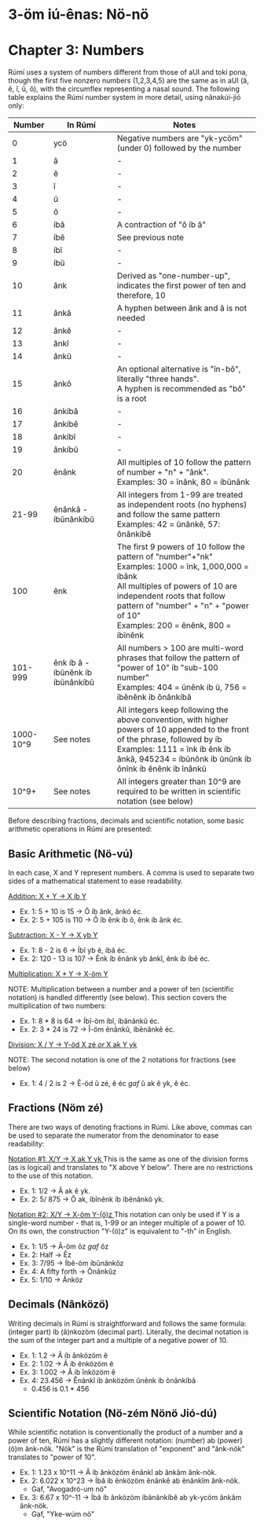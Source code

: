 # 3-öm iú-ênas: Nö-nö
# Chapter 3: Numbers

Rúmí uses a system of numbers different from those of aUI and toki pona, though the first five nonzero numbers (1,2,3,4,5) are the same as in aUI (â, ê, î, û, ô), with the circumflex representing a nasal sound. The following table explains the Rúmí number system in more detail, using nânakúí-jió only:


|Number|In Rúmí|Notes|
|-------|-------|-|
|0|ycö|Negative numbers are "yk-ycöm" (under 0) followed by the number| 
|1|â|-|
|2|ê|-|
|3|î|-|
|4|û|-|
|5|ô|-|
|6|íbâ| A contraction of "ô íb â"|
|7|íbê| See previous note|
|8|íbî|-|
|9|íbû|-|
|10|ânk| Derived as "one-number-up", indicates the first power of ten and therefore, 10|
|11|ânkâ|A hyphen between ânk and â is not needed|
|12|ânkê|-|
|13|ânkî|-|
|14|ânkû|-|
|15|ânkô|An optional alternative is "în-bô", literally "three hands".<br> A hyphen is recommended as "bô" is a root|
|16|ânkíbâ|-|
|17|ânkíbê|-|
|18|ânkíbî|-|
|19|ânkíbû|-|
|20|ênânk|All multiples of 10 follow the pattern of number + "n" + "ânk". <br> Examples: 30 = înânk, 80 = íbûnânk|
|21-99|ênânkâ - íbûnânkíbû| All integers from 1-99 are treated as independent roots (no hyphens) and follow the same pattern <br> Examples: 42 = ûnânkê, 57: ônânkíbê|
|100|ênk|The first 9 powers of 10 follow the pattern of "number"+"nk" <br> Examples: 1000 = înk, 1,000,000 = íbânk <br> All multiples of powers of 10 are independent roots that follow pattern of "number" + "n" + "power of 10" <br> Examples: 200 = ênênk, 800 = íbînênk|
|101-999|ênk íb â - íbûnênk íb íbûnânkíbû|All numbers > 100 are multi-word phrases that follow the pattern of "power of 10" íb "sub-100 number" <br> Examples: 404 = ûnênk íb û, 756 = íbênênk íb ônânkíbâ|
|1000-10^9|See notes|All integers keep following the above convention, with higher powers of 10 appended to the front of the phrase, followed by íb <br> Examples: 1111 = înk íb ênk íb ânkâ, 945234 = íbûnônk íb ûnûnk íb ônînk íb ênênk íb înânkû|
|10^9+|See notes|All integers greater than 10^9 are required to be written in scientific notation (see below)|

Before describing fractions, decimals and scientific notation, some basic arithmetic operations in Rúmí are presented:

## Basic Arithmetic (Nö-vú)

In each case, X and Y represent numbers. A comma is used to separate two sides of a mathematical statement to ease readability.

<ins> Addition: X + Y -> X íb Y </ins>
* Ex. 1: 5 + 10 is 15 -> Ô íb ânk, ânkó éc.
* Ex. 2: 5 + 105 is 110 -> Ô íb ênk íb ô, ênk íb ânk éc.

<ins> Subtraction: X - Y -> X yb Y </ins>
* Ex. 1: 8 - 2 is 6 -> Íbî yb ê, íbâ éc.
* Ex. 2: 120 - 13 is 107 -> Ênk íb ênânk yb ânkî, ênk íb íbê éc.

<ins> Multiplication: X * Y -> X-öm Y </ins>

NOTE: Multiplication between a number and a power of ten (scientific notation) is handled differently (see below). This section covers the multiplication of two numbers:
* Ex. 1: 8 * 8 is 64 -> Íbî-öm íbî, íbânânkû éc.
* Ex. 2: 3 * 24 is 72 -> Î-öm ênânkû, íbênânkê éc.

<ins> Division: X / Y -> Y-öd X zé *or* X ak Y yk </ins>

NOTE: The second notation is one of the 2 notations for fractions (see below)
* Ex. 1: 4 / 2 is 2 -> Ê-öd û zé, ê éc *gaf* û ak ê yk, ê éc.

## Fractions (Nöm zé)

There are two ways of denoting fractions in Rúmí. Like above, commas can be used to separate the numerator from the denominator to ease readability:

<ins> Notation #1: X/Y -> X ak Y yk </ins>
This is the same as one of the division forms (as is logical) and translates to "X above Y below". There are no restrictions to the use of this notation.
* Ex. 1: 1/2 -> Â ak ê yk.
* Ex. 2: 5/ 875 -> Ô ak, íbînênk íb íbênânkô yk.
 

<ins> Notation #2: X/Y -> X-öm Y-(ö)z </ins>
This notation can only be used if Y is a single-word number - that is, 1-99 or an integer multiple of a power of 10. On its own, the construction "Y-(ö)z" is equivalent to "<number>-th" in English.
* Ex. 1: 1/5 -> Â-öm ôz *gaf* ôz
* Ex. 2: Half -> Êz
* Ex. 3: 7/95 -> Íbê-öm íbûnânkôz
* Ex. 4: A fifty forth -> Ônânkûz
* Ex. 5: 1/10 -> Ânköz

## Decimals (Nânközö)

Writing decimals in Rúmí is straightforward and follows the same formula: (integer part) íb (â)nkozöm (decimal part). Literally, the decimal notation is the sum of the integer part and a multiple of a negative power of 10.

* Ex. 1: 1.2 -> Â íb ânközöm ê
* Ex. 2: 1.02 -> Â íb ênközöm ê
* Ex. 3: 1.002 -> Â íb înközöm ê
* Ex. 4: 23.456 -> Ênânkî íb ânközöm ûnênk íb ônânkíbâ
  * 0.456 is 0.1 * 456

## Scientific Notation (Nö-zém Nönö Jió-dú)

While scientific notation is conventionally the product of a number and a power of ten, Rúmí has a slightly different notation: (number) ab (power)(ö)m ânk-nök. "Nök" is the Rúmí translation of "exponent" and "ânk-nök" translates to "power of 10". 

* Ex. 1: 1.23 x 10^11 -> Â íb ânközöm ênânkî ab ânkâm ânk-nök.
* Ex. 2: 6.022 x 10^23 -> Íbâ íb ênközöm ênânkê ab ênânkîm ânk-nök.
  * Gaf, "Avogadró-um nö"
* Ex. 3: 6.67 x 10^-11 -> Íbâ íb ânközöm íbânânkíbê ab yk-ycöm ânkâm ânk-nök.
  * Gaf, "Yke-wúm nö"
















